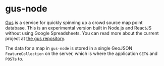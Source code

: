 # gus-node

[Gus](http://mapsam.com/gus) is a service for quickly spinning up a crowd source map point database. This is an experimental version built in Node.js and ReactJS without using Google Spreadsheets. You can read more about the current project at [the gus repository](http://github.com/mapsam/gus).

The data for a map in `gus-node` is stored in a single GeoJSON `FeatureCollection` on the server, which is where the application `GET`s and `POST`s to.